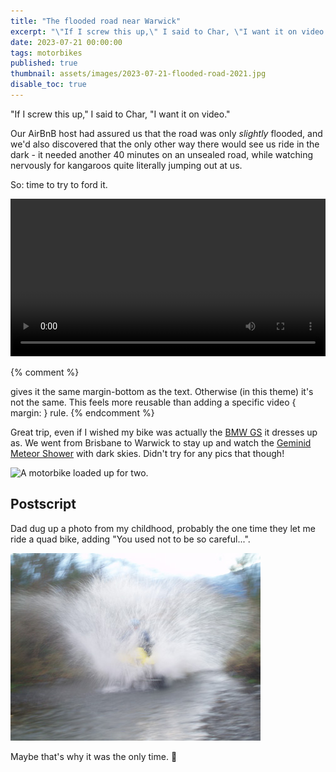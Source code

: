 ```yaml
---
title: "The flooded road near Warwick"
excerpt: "\"If I screw this up,\" I said to Char, \"I want it on video.\""
date: 2023-07-21 00:00:00
tags: motorbikes
published: true
thumbnail: assets/images/2023-07-21-flooded-road-2021.jpg
disable_toc: true
---
```


"If I screw this up," I said to Char, "I want it on video."

Our AirBnB host had assured us that the road was only *slightly* flooded, and we'd also discovered that the only other way there would see us ride in the dark - it needed another 40 minutes on an unsealed road, while watching nervously for kangaroos quite literally jumping out at us.

So: time to try to ford it.

<p><video src="https://lord.geek.nz/f/fording.mp4" style="max-height: 100vh; max-width: 100%; width: 100%;" controls="true"></video></p>
{% comment %} <p> gives it the same margin-bottom as the text. Otherwise (in this theme) it's not the same. This feels more reusable than adding a specific video { margin: <the same as p> } rule.  {% endcomment %}

Great trip, even if I wished my bike was actually the [BMW GS](https://en.wikipedia.org/wiki/BMW_GS) it dresses up as. We went from Brisbane to Warwick to stay up and watch the [Geminid Meteor Shower](https://astroblogger.blogspot.com/2021/12/geminid-meteor-shower-13-15-december.html) with dark skies. Didn't try for any pics that though!

![A motorbike loaded up for two.](/assets/images/2023-07-21-XR-for-two-2021.jpg)

## Postscript

Dad dug up a photo from my childhood, probably the one time they let me ride a quad bike, adding "You used not to be so careful...".

![A child on a quad bike, utterly sending it into a body of water, creating a huge splash.](/assets/images/2023-07-21-quad-bike-splash.jpg)

Maybe that's why it was the only time. 🤔
